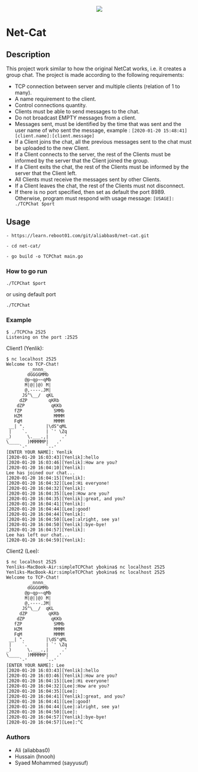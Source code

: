 <p align="center">
  <img src="https://img.icons8.com/color/96/000000/chat.png"/>
</p>


# Net-Cat

## Description
This project work similar to how the original NetCat works, i.e. it creates a group chat. The project is made according to the following requirements:
- TCP connection between server and multiple clients (relation of 1 to many).
- A name requirement to the client.
- Control connections quantity.
- Clients must be able to send messages to the chat.
- Do not broadcast EMPTY messages from a client.
- Messages sent, must be identified by the time that was sent and the user name of who sent the message, example : `[2020-01-20 15:48:41][client.name]:[client.message]`
- If a Client joins the chat, all the previous messages sent to the chat must be uploaded to the new Client.
- If a Client connects to the server, the rest of the Clients must be informed by the server that the Client joined the group.
- If a Client exits the chat, the rest of the Clients must be informed by the server that the Client left.
- All Clients must receive the messages sent by other Clients.
- If a Client leaves the chat, the rest of the Clients must not disconnect.
- If there is no port specified, then set as default the port 8989. Otherwise, program must respond with usage message: `[USAGE]: ./TCPChat $port`
## Usage
```
- https://learn.reboot01.com/git/aliabbas0/net-cat.git 

- cd net-cat/

- go build -o TCPChat main.go 
```

### How to go run

```
./TCPChat $port
```
or  using default port
```
./TCPChat
```
### Example

```console
$ ./TCPCha 2525
Listening on the port :2525
```

Client1 (Yenlik):

```console
$ nc localhost 2525
Welcome to TCP-Chat!
         _nnnn_
        dGGGGMMb
       @p~qp~~qMb
       M|@||@) M|
       @,----.JM|
      JS^\__/  qKL
     dZP        qKRb
    dZP          qKKb
   fZP            SMMb
   HZM            MMMM
   FqM            MMMM
 __| ".        |\dS"qML
 |    `.       | `' \Zq
_)      \.___.,|     .'
\____   )MMMMMP|   .'
     `-'       `--'
[ENTER YOUR NAME]: Yenlik
[2020-01-20 16:03:43][Yenlik]:hello
[2020-01-20 16:03:46][Yenlik]:How are you?
[2020-01-20 16:04:10][Yenlik]:
Lee has joined our chat...
[2020-01-20 16:04:15][Yenlik]:
[2020-01-20 16:04:32][Lee]:Hi everyone!
[2020-01-20 16:04:32][Yenlik]:
[2020-01-20 16:04:35][Lee]:How are you?
[2020-01-20 16:04:35][Yenlik]:great, and you?
[2020-01-20 16:04:41][Yenlik]:
[2020-01-20 16:04:44][Lee]:good!
[2020-01-20 16:04:44][Yenlik]:
[2020-01-20 16:04:50][Lee]:alright, see ya!
[2020-01-20 16:04:50][Yenlik]:bye-bye!
[2020-01-20 16:04:57][Yenlik]:
Lee has left our chat...
[2020-01-20 16:04:59][Yenlik]:
```

Client2 (Lee):

```console
$ nc localhost 2525
Yenliks-MacBook-Air:simpleTCPChat ybokina$ nc localhost 2525
Yenliks-MacBook-Air:simpleTCPChat ybokina$ nc localhost 2525
Welcome to TCP-Chat!
         _nnnn_
        dGGGGMMb
       @p~qp~~qMb
       M|@||@) M|
       @,----.JM|
      JS^\__/  qKL
     dZP        qKRb
    dZP          qKKb
   fZP            SMMb
   HZM            MMMM
   FqM            MMMM
 __| ".        |\dS"qML
 |    `.       | `' \Zq
_)      \.___.,|     .'
\____   )MMMMMP|   .'
     `-'       `--'
[ENTER YOUR NAME]: Lee
[2020-01-20 16:03:43][Yenlik]:hello
[2020-01-20 16:03:46][Yenlik]:How are you?
[2020-01-20 16:04:15][Lee]:Hi everyone!
[2020-01-20 16:04:32][Lee]:How are you?
[2020-01-20 16:04:35][Lee]:
[2020-01-20 16:04:41][Yenlik]:great, and you?
[2020-01-20 16:04:41][Lee]:good!
[2020-01-20 16:04:44][Lee]:alright, see ya!
[2020-01-20 16:04:50][Lee]:
[2020-01-20 16:04:57][Yenlik]:bye-bye!
[2020-01-20 16:04:57][Lee]:^C
```



### Authors

* Ali (aliabbas0)
* Hussain (hnooh)
* Syaed Mohammed (sayyusuf)